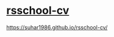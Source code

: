 # [rsschool-cv](https://suhar1986.github.io/rsschool-cv/cv)
https://suhar1986.github.io/rsschool-cv/
